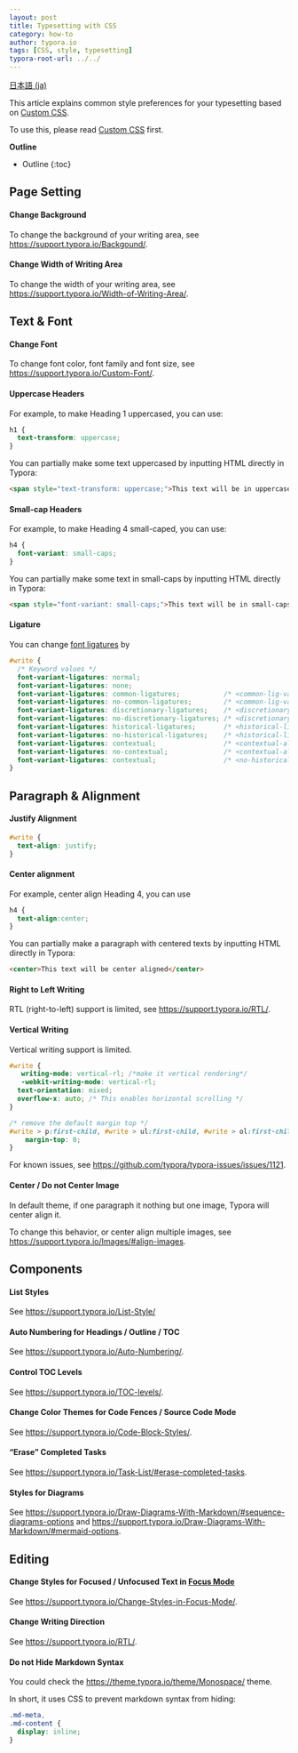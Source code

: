 ```yaml
---
layout: post
title: Typesetting with CSS
category: how-to
author: typora.io
tags: [CSS, style, typesetting]
typora-root-url: ../../
---
```


[日本語 (ja)](/ja/Typeset/)

This article explains common style preferences for your typesetting based on [Custom CSS](https://support.typora.io/Add-Custom-CSS/).

To use this, please read [Custom CSS](https://support.typora.io/Add-Custom-CSS/) first.

**Outline**

* Outline
{:toc}


## Page Setting

#### Change Background

To change the background of your writing area, see <https://support.typora.io/Backgound/>.

#### Change Width of Writing Area

To change the width of your writing area, see <https://support.typora.io/Width-of-Writing-Area/>.

## Text & Font

#### Change Font

To change font color, font family and font size, see <https://support.typora.io/Custom-Font/>.

#### Uppercase Headers

For example, to make Heading 1 uppercased, you can use:

```css
h1 {
  text-transform: uppercase;
}
```

You can partially make some text uppercased by inputting HTML directly in Typora:

```html
<span style="text-transform: uppercase;">This text will be in uppercase</span>
```

#### Small-cap Headers

For example, to make Heading 4 small-caped, you can use:

```css
h4 {
  font-variant: small-caps;
}
```

You can partially make some text in small-caps by inputting HTML directly in Typora:

```html
<span style="font-variant: small-caps;">This text will be in small-caps</span>
```

#### Ligature

You can change [font ligatures](https://developer.mozilla.org/en-US/docs/Glossary/ligature) by

```css
#write {
  /* Keyword values */
  font-variant-ligatures: normal;
  font-variant-ligatures: none;
  font-variant-ligatures: common-ligatures;           /* <common-lig-values> */
  font-variant-ligatures: no-common-ligatures;        /* <common-lig-values> */
  font-variant-ligatures: discretionary-ligatures;    /* <discretionary-lig-values> */
  font-variant-ligatures: no-discretionary-ligatures; /* <discretionary-lig-values> */
  font-variant-ligatures: historical-ligatures;       /* <historical-lig-values> */
  font-variant-ligatures: no-historical-ligatures;    /* <historical-lig-values> */
  font-variant-ligatures: contextual;                 /* <contextual-alt-values> */
  font-variant-ligatures: no-contextual;              /* <contextual-alt-values> */
  font-variant-ligatures: contextual;                 /* <no-historical-ligatures> <common-ligatures> */
}
```



## Paragraph & Alignment

#### Justify Alignment

```css
#write {
  text-align: justify;
}
```

#### Center alignment

For example, center align Heading 4, you can use

```css
h4 {
  text-align:center;
}
```

You can partially make a paragraph with centered texts by inputting HTML directly in Typora:

```html
<center>This text will be center aligned</center>
```

#### Right to Left Writing

RTL (right-to-left) support is limited, see <https://support.typora.io/RTL/>.

#### Vertical Writing

Vertical writing support is limited.

```css
#write {
   writing-mode: vertical-rl; /*make it vertical rendering*/
   -webkit-writing-mode: vertical-rl;
  text-orientation: mixed;
  overflow-x: auto; /* This enables horizontal scrolling */
}

/* remove the default margin top */
#write > p:first-child, #write > ul:first-child, #write > ol:first-child, #write > pre:first-child, #write > blockquote:first-child, #write > div:first-child, #write > table:first-child {
    margin-top: 0;
}
```

For known issues, see <https://github.com/typora/typora-issues/issues/1121>.

#### Center / Do not Center Image

In default theme, if one paragraph it nothing but one image, Typora will center align it. 

To change this behavior, or center align multiple images, see <https://support.typora.io/Images/#align-images>.

## Components

#### List Styles

See <https://support.typora.io/List-Style/>

#### Auto Numbering for Headings / Outline / TOC

See <https://support.typora.io/Auto-Numbering/>.

#### Control TOC Levels

See <https://support.typora.io/TOC-levels/>.

#### Change Color Themes for Code Fences / Source Code Mode

See <https://support.typora.io/Code-Block-Styles/>.

#### “Erase” Completed Tasks

See <https://support.typora.io/Task-List/#erase-completed-tasks>.

#### Styles for Diagrams

See <https://support.typora.io/Draw-Diagrams-With-Markdown/#sequence-diagrams-options> and <https://support.typora.io/Draw-Diagrams-With-Markdown/#mermaid-options>.

## Editing

#### Change Styles for Focused / Unfocused Text in [Focus Mode](https://support.typora.io/Focus-and-Typewriter-Mode/)

See <https://support.typora.io/Change-Styles-in-Focus-Mode/>.

#### Change Writing Direction

See <https://support.typora.io/RTL/>.

#### Do not Hide Markdown Syntax

You could check the <https://theme.typora.io/theme/Monospace/> theme.

In short, it uses CSS to prevent markdown syntax from hiding:

```css
.md-meta,
.md-content {
  display: inline;
}
```

